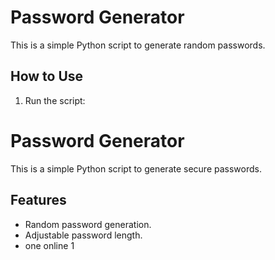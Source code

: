 # Password Generator
This is a simple Python script to generate random passwords.

## How to Use
1. Run the script:


# Password Generator
This is a simple Python script to generate secure passwords.
## Features
- Random password generation.
- Adjustable password length.
- one online 1
